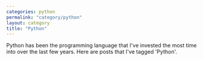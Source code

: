 ```yaml
---
categories: python
permalink: "category/python"
layout: category
title: "Python"
---
```


Python has been the programming language that I've invested the most time into over the last few years. Here are posts that I've tagged 'Python'.
